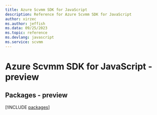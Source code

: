 ```yaml
---
title: Azure Scvmm SDK for JavaScript
description: Reference for Azure Scvmm SDK for JavaScript
author: xirzec
ms.author: jeffish
ms.data: 09/25/2023
ms.topic: reference
ms.devlang: javascript
ms.service: scvmm
---
```

# Azure Scvmm SDK for JavaScript - preview
## Packages - preview
[!INCLUDE [packages](scvmm-index.md)]
